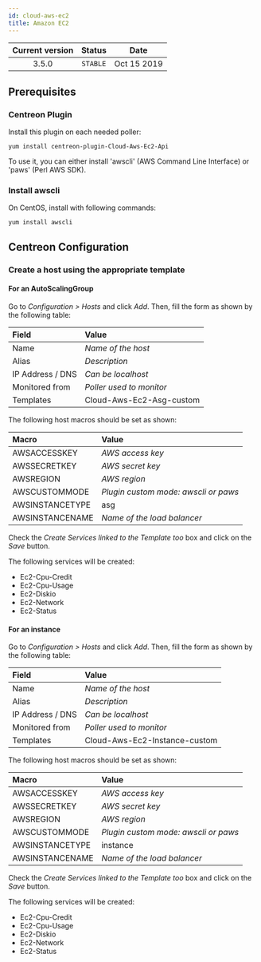 ```yaml
---
id: cloud-aws-ec2
title: Amazon EC2
---
```


| Current version | Status | Date |
| :-: | :-: | :-: |
| 3.5.0 | `STABLE` | Oct 15 2019 |

## Prerequisites

### Centreon Plugin

Install this plugin on each needed poller:

``` shell
yum install centreon-plugin-Cloud-Aws-Ec2-Api
```

To use it, you can either install 'awscli' (AWS Command Line Interface) or 'paws' (Perl AWS SDK).

### Install awscli

On CentOS, install with following commands:

``` shell
yum install awscli
```

## Centreon Configuration

### Create a host using the appropriate template

#### For an AutoScalingGroup

Go to *Configuration \> Hosts* and click *Add*. Then, fill the form as shown by the following table:

| Field            | Value                    |
| :--------------- | :----------------------- |
| Name             | *Name of the host*       |
| Alias            | *Description*            |
| IP Address / DNS | *Can be localhost*       |
| Monitored from   | *Poller used to monitor* |
| Templates        | Cloud-Aws-Ec2-Asg-custom |

The following host macros should be set as shown:

| Macro           | Value                                |
| :-------------- | :----------------------------------- |
| AWSACCESSKEY    | *AWS access key*                     |
| AWSSECRETKEY    | *AWS secret key*                     |
| AWSREGION       | *AWS region*                         |
| AWSCUSTOMMODE   | *Plugin custom mode: awscli or paws* |
| AWSINSTANCETYPE | asg                                  |
| AWSINSTANCENAME | *Name of the load balancer*          |

Check the *Create Services linked to the Template too* box and click on the *Save* button.

The following services will be created:

  - Ec2-Cpu-Credit
  - Ec2-Cpu-Usage
  - Ec2-Diskio
  - Ec2-Network
  - Ec2-Status

#### For an instance

Go to *Configuration \> Hosts* and click *Add*. Then, fill the form as shown by the following table:

| Field            | Value                         |
| :--------------- | :---------------------------- |
| Name             | *Name of the host*            |
| Alias            | *Description*                 |
| IP Address / DNS | *Can be localhost*            |
| Monitored from   | *Poller used to monitor*      |
| Templates        | Cloud-Aws-Ec2-Instance-custom |

The following host macros should be set as shown:

| Macro           | Value                                |
| :-------------- | :----------------------------------- |
| AWSACCESSKEY    | *AWS access key*                     |
| AWSSECRETKEY    | *AWS secret key*                     |
| AWSREGION       | *AWS region*                         |
| AWSCUSTOMMODE   | *Plugin custom mode: awscli or paws* |
| AWSINSTANCETYPE | instance                             |
| AWSINSTANCENAME | *Name of the load balancer*          |

Check the *Create Services linked to the Template too* box and click on the *Save* button.

The following services will be created:

  - Ec2-Cpu-Credit
  - Ec2-Cpu-Usage
  - Ec2-Diskio
  - Ec2-Network
  - Ec2-Status


